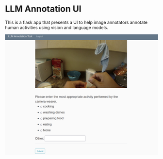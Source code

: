 # LLM Annotation UI
This is a flask app that presents a UI to help image annotators annotate human activities using vision and language models. 

![Screenshot of the UI](UI_ss.png)
